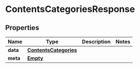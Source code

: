 
# ContentsCategoriesResponse

## Properties
Name | Type | Description | Notes
------------ | ------------- | ------------- | -------------
**data** | [**ContentsCategories**](ContentsCategories.md) |  | 
**meta** | [**Empty**](Empty.md) |  | 



